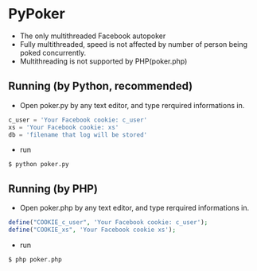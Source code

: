 # PyPoker
* The only multithreaded Facebook autopoker
* Fully multithreaded, speed is not affected by number of person being poked concurrently.
 * Multithreading is not supported by PHP(poker.php)

## Running (by Python, recommended)
* Open poker.py by any text editor, and type rerquired informations in.
```python
c_user = 'Your Facebook cookie: c_user'
xs = 'Your Facebook cookie: xs'
db = 'filename that log will be stored'
```
* run
```
$ python poker.py
```

## Running (by PHP)
* Open poker.php by any text editor, and type rerquired informations in.
```php
define("COOKIE_c_user", 'Your Facebook cookie: c_user');
define("COOKIE_xs", 'Your Facebook cookie xs');
```

* run
```
$ php poker.php
```
